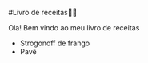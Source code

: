 
#Livro de receitas:man_cook:

Ola! Bem vindo ao meu livro de receitas
 - Strogonoff de frango
 - Pavê